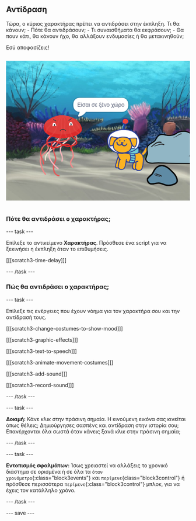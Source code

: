 ## Αντίδραση

<div style="display: flex; flex-wrap: wrap">
<div style="flex-basis: 200px; flex-grow: 1; margin-right: 15px;">
Τώρα, ο κύριος χαρακτήρας πρέπει να αντιδράσει στην έκπληξη. Τι θα κάνουν; 
- Πότε θα αντιδράσουν;
- Τι συναισθήματα θα εκφράσουν; 
- Θα πουν κάτι, θα κάνουν ήχο, θα αλλάξουν ενδυμασίες ή θα μετακινηθούν; 

Εσύ αποφασίζεις!
</div>
<div>

![Το έργο 'Trespasser' που δείχνει την αντίδραση στην έκπληξη.](images/tresspass.png)

</div>
</div>

### Πότε θα αντιδράσει ο χαρακτήρας;

--- task ---

Επίλεξε το αντικείμενο **Χαρακτήρας**. Πρόσθεσε ένα script για να ξεκινήσει η έκπληξη όταν το επιθυμήσεις.

[[[scratch3-time-delay]]]

--- /task ---

### Πώς θα αντιδράσει ο χαρακτήρας;

--- task ---

Επίλεξε τις ενέργειες που έχουν νόημα για τον χαρακτήρα σου και την αντίδρασή τους.

[[[scratch3-change-costumes-to-show-mood]]]

[[[scratch3-graphic-effects]]]

[[[scratch3-text-to-speech]]]

[[[scratch3-animate-movement-costumes]]]

[[[scratch3-add-sound]]]

[[[scratch3-record-sound]]]

--- /task ---

--- task ---

**Δοκιμή:** Κάνε κλικ στην πράσινη σημαία. Η κινούμενη εικόνα σας κινείται όπως θέλεις; Δημιούργησες σασπένς και αντίδραση στην ιστορία σου; Επανέρχονται όλα σωστά όταν κάνεις ξανά κλικ στην πράσινη σημαία;

--- /task ---

--- task ---

**Εντοπισμός σφαλμάτων:** Ίσως χρειαστεί να αλλάξεις το χρονικό διάστημα σε ορισμένα ή σε όλα τα `όταν χρονόμετρο`{:class="block3events"} και `περίμενε`{class="block3control"} ή πρόσθεσε περισσότερα `περίμενε`{:class="block3control"} μπλοκ, για να έχεις τον κατάλληλο χρόνο.

--- /task ---

--- save ---
